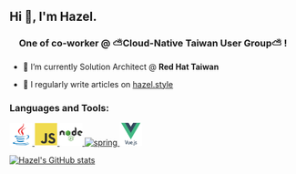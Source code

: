 ## Hi 👋, I'm Hazel.
<h3 align="center">One of co-worker @ ⛅Cloud-Native Taiwan User Group⛅ !</h3>

- 🔭 I’m currently Solution Architect @ **Red Hat Taiwan**

- 📝 I regularly write articles on [hazel.style](hazel.style)


<h3 align="left">Languages and Tools:</h3>
<p align="left"> <a href="https://www.java.com" target="_blank"> <img src="https://raw.githubusercontent.com/devicons/devicon/master/icons/java/java-original.svg" alt="java" width="40" height="40"/> </a> <a href="https://developer.mozilla.org/en-US/docs/Web/JavaScript" target="_blank"> <img src="https://raw.githubusercontent.com/devicons/devicon/master/icons/javascript/javascript-original.svg" alt="javascript" width="40" height="40"/> </a> <a href="https://nodejs.org" target="_blank"> <img src="https://raw.githubusercontent.com/devicons/devicon/master/icons/nodejs/nodejs-original-wordmark.svg" alt="nodejs" width="40" height="40"/> </a> <a href="https://spring.io/" target="_blank"> <img src="https://www.vectorlogo.zone/logos/springio/springio-icon.svg" alt="spring" width="40" height="40"/> </a> <a href="https://vuejs.org/" target="_blank"> <img src="https://raw.githubusercontent.com/devicons/devicon/master/icons/vuejs/vuejs-original-wordmark.svg" alt="vuejs" width="40" height="40"/> </a> </p>

[![Hazel's GitHub stats](https://github-readme-stats.vercel.app/api?username=hazel-shen&show_icons=true&count_private=true&theme=radical)](https://github.com/anuraghazra/github-readme-stats)
